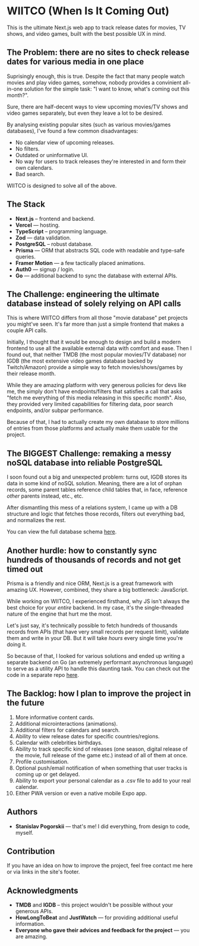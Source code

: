 # WIITCO (When Is It Coming Out)

This is the ultimate Next.js web app to track release dates for movies, TV shows, and video games, built with the best possible UX in mind.

## The Problem: there are no sites to check release dates for various media in one place

Suprisingly enough, this is true. Despite the fact that many people watch movies and play video games, somehow, nobody provides a convinient all-in-one solution for the simple task: "I want to know, what's coming out this month?".

Sure, there are half-decent ways to view upcoming movies/TV shows and video games separately, but even they leave a lot to be desired.

By analysing existing popular sites (such as various movies/games databases), I've found a few common disadvantages:

- No calendar view of upcoming releases.
- No filters.
- Outdated or uninformative UI.
- No way for users to track releases they're interested in and form their own calendars.
- Bad search.

WIITCO is designed to solve all of the above.

## The Stack

- **Next.js** – frontend and backend.
- **Vercel** — hosting.
- **TypeScript** – programming language.
- **Zod** — data validation.
- **PostgreSQL** – robust database.
- **Prisma** — ORM that abstracts SQL code with readable and type-safe queries.
- **Framer Motion** — a few tactically placed animations.
- **Auth0** — signup / login.
- **Go** — additional backend to sync the database with external APIs.

## The Challenge: engineering the ultimate database instead of solely relying on API calls

This is where WIITCO differs from all those "movie database" pet projects you might've seen. It's far more than just a simple frontend that makes a couple API calls.

Initially, I thought that it would be enough to design and build a modern frontend to use all the available external data with comfort and ease. Then I found out, that neither TMDB (the most popular movies/TV database) nor IGDB (the most extensive video games database backed by Twitch/Amazon) provide a simple way to fetch movies/shows/games by their release month.

While they are amazing platform with very generous policies for devs like me, the simply don't have endpoints/filters that satisfies a call that asks "fetch me everything of this media releasing in this specific month". Also, they provided very limited capabilities for filtering data, poor search endpoints, and/or subpar performance.

Because of that, I had to actually create my own database to store millions of entries from those platforms and actually make them usable for the project.

## The BIGGEST Challenge: remaking a messy noSQL database into reliable PostgreSQL

I soon found out a big and unexpected problem: turns out, IGDB stores its data in some kind of noSQL solution. Meaning, there are a lot of orphan records, some parent tables reference child tables that, in face, reference _other_ parents instead, etc., etc.

After dismantling this mess of a relations system, I came up with a DB structure and logic that fetches those records, filters out everything bad, and normalizes the rest.

You can view the full database schema [here](https://github.com/pogorskii/wiitco-db-blueprint).

## Another hurdle: how to constantly sync hundreds of thousands of records and not get timed out

Prisma is a friendly and nice ORM, Next.js is a great framework with amazing UX. However, combined, they share a big bottleneck: JavaScript.

While working on WIITCO, I experienced firsthand, why JS isn't always the best choice for your _entire_ backend. In my case, it's the single-threaded nature of the engine that hurt me the most.

Let's just say, it's technically possible to fetch hundreds of thousands records from APIs (that have very small records per request limit), validate them and write in your DB. But it will take _hours_ every single time you're doing it.

So because of that, I looked for various solutions and ended up writing a separate backend on Go (an extremely performant asynchronous language) to serve as a utility API to handle this daunting task. You can check out the code in a separate repo [here](https://github.com/pogorskii/wiitco-db-api).

## The Backlog: how I plan to improve the project in the future

1. More informative content cards.
2. Additional microinteractions (animations).
3. Additional filters for calendars and search.
4. Ability to view release dates for specific countries/regions.
5. Calendar with celebrities birthdays.
6. Ability to track specific kind of releases (one season, digital release of the movie, full release of the game etc.) instead of all of them at once.
7. Profile customisation.
8. Optional push/email notification of when something that user tracks is coming up or get delayed.
9. Ability to export your personal calendar as a .csv file to add to your real calendar.
10. Either PWA version or even a native mobile Expo app.

## Authors

- **Stanislav Pogorskii** — that's me! I did everything, from design to code, myself.

## Contribution

If you have an idea on how to improve the project, feel free contact me here or via links in the site's footer.

## Acknowledgments

- **TMDB** and **IGDB** – this project wouldn't be possible without your generous APIs.
- **HowLongToBeat** and **JustWatch** — for providing additional useful information.
- **Everyone who gave their advices and feedback for the project** — you are amazing.
